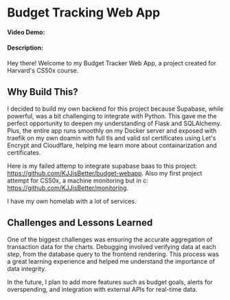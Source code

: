 # Budget Tracking Web App
#### Video Demo:  <URL HERE>
#### Description:
Hey there! Welcome to my Budget Tracker Web App, a project created for Harvard's CS50x course.

## Why Build This?

I decided to build my own backend for this project because Supabase, while powerful, was a bit challenging to integrate with Python. This gave me the perfect opportunity to deepen my understanding of Flask and SQLAlchemy. Plus, the entire app runs smoothly on my Docker server and exposed with traefik on my own doamin with full tls and valid ssl certificates using Let's Encrypt and Cloudflare, helping me learn more about containarization and certificates.

Here is my failed attemp to integrate supabase baas to this project: https://github.com/KJJisBetter/budget-webapp. Also my first project attempt for CS50x, a machine monitoring but in c: https://github.com/KJJisBetter/monitoring.

I have my own homelab with a lot of services.

## Challenges and Lessons Learned

One of the biggest challenges was ensuring the accurate aggregation of transaction data for the charts. Debugging involved verifying data at each step, from the database query to the frontend rendering. This process was a great learning experience and helped me understand the importance of data integrity.

In the future, I plan to add more features such as budget goals, alerts for overspending, and integration with external APIs for real-time data.